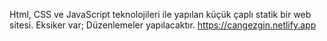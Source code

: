 Html, CSS ve JavaScript teknolojileri ile yapılan küçük çaplı statik bir web sitesi.
Eksiker var; Düzenlemeler yapılacaktır.
https://cangezgin.netlify.app
